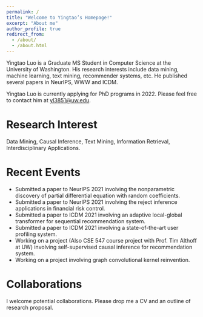 ```yaml
---
permalink: /
title: "Welcome to Yingtao’s Homepage!"
excerpt: "About me"
author_profile: true
redirect_from: 
  - /about/
  - /about.html
---
```


Yingtao Luo is a Graduate MS Student in Computer Science at the University of Washington. His research interests include data mining, machine learning, text mining, recommender systems, etc. He published several papers in NeurIPS, WWW and ICDM.  

Yingtao Luo is currently applying for PhD programs in 2022. Please feel free to contact him at yl3851@uw.edu.

Research Interest
======
Data Mining, Causal Inference, Text Mining, Information Retrieval, Interdisciplinary Applications.

Recent Events
======
- Submitted a paper to NeurIPS 2021 involving the nonparametric discovery of partial differential equation with random coefficients.
- Submitted a paper to NeurIPS 2021 involving the reject inference applications in financial risk control.
- Submitted a paper to ICDM 2021 involving an adaptive local-global transformer for sequential recommendation system.
- Submitted a paper to ICDM 2021 involving a state-of-the-art user profiling system.
- Working on a project (Also CSE 547 course project with Prof. Tim Althoff at UW) involving self-supervised causal inference for recommendation system.
- Working on a project involving graph convolutional kernel reinvention.

Collaborations
======
I welcome potential collaborations. Please drop me a CV and an outline of research proposal.
